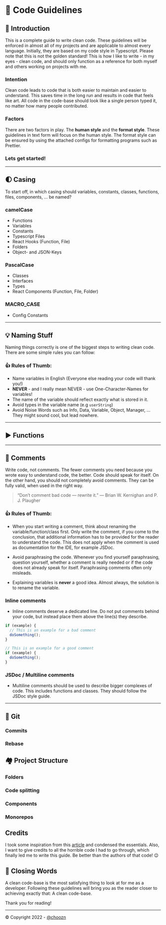 # 🚀 Code Guidelines

## 👋 Introduction

This is a complete guide to write clean code. These guidelines will be enforced in almost all of my projects and are applicable to almost every language. Initially, they are based on my code style in Typescript. Please note that this is not the golden standard! This is how I like to write - in my eyes - clean code, and should only function as a reference for both myself and others working on projects with me.

### Intention

Clean code leads to code that is both easier to maintain and easier to understand. This saves time in the long run and results in code that feels like art. All code in the code-base should look like a single person typed it, no matter how many people contributed.

### Factors

There are two factors in play. The **human style** and the **format style**.
These guidelines in text form will focus on the human style. The format style can be ensured by using the attached configs for formatting programs such as Prettier.

### Lets get started!

---

## 🌓 Casing

To start off, in which casing should variables, constants, classes, functions, files, components, ... be named?

### camelCase

- Functions
- Variables
- Constants
- Typescript Files
- React Hooks (Function, File)
- Folders
- Object- and JSON-Keys

### PascalCase

- Classes
- Interfaces
- Types
- React Components (Function, File, Folder)

### MACRO_CASE

- Config Constants

---

## 💡 Naming Stuff

Naming things correctly is one of the biggest steps to writing clean code.
There are some simple rules you can follow:

### 👍 Rules of Thumb:

- Name variables in English (Everyone else reading your code will thank you!)
- **NEVER** - and I really mean NEVER - use One-Character-Names for variables!
- The name of the variable should reflect exactly what is stored in it.
- Avoid types in the variable name (e.g `userString`)
- Avoid Noise Words such as Info, Data, Variable, Object, Manager, ... They might sound cool, but lead nowhere.

---

## ▶️ Functions

---

## 📗 Comments

Write code, not comments.
The fewer comments you need because you wrote easy to understand code, the better. Code should speak for itself.
On the other hand, you should not completely avoid comments. They can be fully valid, when used in the right way.

> “Don’t comment bad code — rewrite it.” — Brian W. Kernighan and P. J. Plaugher

### 👍 Rules of Thumb:

- When you start writing a comment, think about renaming the variable/function/class first. Only write the comment, if you come to the conclusion, that additional information has to be provided for the reader to understand the code.
  This does not apply when the comment is used as documentation for the IDE, for example JSDoc.

- Avoid paraphrasing the code. Whenever you find yourself paraphrasing, question yourself, whether a comment is really needed or if the code does not already speak for itself. Paraphrasing comments often only misleads.

- Explaining variables is **never** a good idea. Almost always, the solution is to rename the variable.

### Inline comments

- Inline comments deserve a dedicated line. Do not put comments behind your code, but instead place them above the line(s) they describe.

```ts
if (example) {
  // This is an example for a bad comment
  doSomething();
}

// This is an example for a good comment
if (example) {
  doSomething();
}
```

### JSDoc / Multiline comments

- Multiline comments should be used to describe bigger complexes of code. This includes functions and classes. They should follow the JSDoc style guide.

---

## 🌲 Git

### Commits

### Rebase

## 🏘️ Project Structure

### Folders

### Code splitting

### Components

### Monorepos

## Credits

I took some inspiration from this [article](https://www.freecodecamp.org/news/clean-coding-for-beginners/) and condensed the essentials. Also, I want to give credits to all the horrible code I had to go through, which finally led me to write this guide. Be better than the authors of that code! 😉

## 🌱 Closing Words

A clean code-base is the most satisfying thing to look at for me as a developer. Following these guidelines will bring you as the reader closer to achieving exactly that: A clean code-base.

Thank you for reading!

---

© Copyright 2022 - [@choozn](https://choozn.dev)
